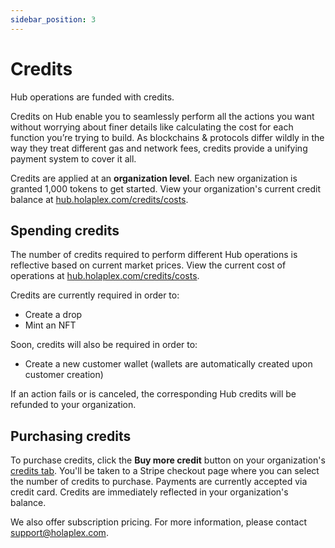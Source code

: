 ```yaml
---
sidebar_position: 3
---
```


# Credits

Hub operations are funded with credits.

Credits on Hub enable you to seamlessly perform all the actions you want without worrying about finer details like calculating the cost for each function you’re trying to build. As blockchains & protocols differ wildly in the way they treat different gas and network fees, credits provide a unifying payment system to cover it all. 

Credits are applied at an **organization level**. Each new organization is granted 1,000 tokens to get started. View your organization's current credit balance at [hub.holaplex.com/credits/costs](https://hub.holaplex.com/credits/costs).

## Spending credits

The number of credits required to perform different Hub operations is reflective based on current market prices. View the current cost of operations at [hub.holaplex.com/credits/costs](https://hub.holaplex.com/credits/costs).

Credits are currently required in order to:
- Create a drop
- Mint an NFT

Soon, credits will also be required in order to:
- Create a new customer wallet (wallets are automatically created upon customer creation)

If an action fails or is canceled, the corresponding Hub credits will be refunded to your organization.

## Purchasing credits

To purchase credits, click the **Buy more credit** button on your organization's [credits tab](https://hub.holaplex.com/credits/costs). You'll be taken to a Stripe checkout page where you can select the number of credits to purchase. Payments are currently accepted via credit card. Credits are immediately reflected in your organization's balance. 

We also offer subscription pricing. For more information, please contact [support@holaplex.com](mailto:support@holaplex.com).